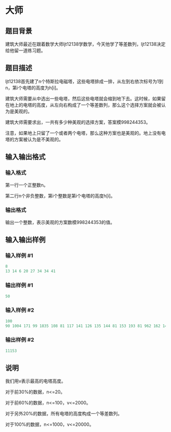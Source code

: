 # 大师

## 题目背景

建筑大师最近在跟着数学大师ljt12138学数学，今天他学了等差数列，ljt12138决定给他留一道练习题。

## 题目描述

ljt12138首先建了n个特斯拉电磁塔，这些电塔排成一排，从左到右依次标号为1到n，第i个电塔的高度为h[i]。

建筑大师需要从中选出一些电塔，然后这些电塔就会缩到地下去。这时候，如果留在地上的电塔的高度，从左向右构成了一个等差数列，那么这个选择方案就会被认为是美观的。

建筑大师需要求出，一共有多少种美观的选择方案，答案模998244353。

注意，如果地上只留了一个或者两个电塔，那么这种方案也是美观的。地上没有电塔的方案被认为是不美观的。

## 输入输出格式

### 输入格式

第一行一个正整数n。

第二行n个非负整数，第i个整数是第i个电塔的高度h[i]。

### 输出格式

输出一个整数，表示美观的方案数模998244353的值。

## 输入输出样例

### 输入样例 #1

```cpp
8
13 14 6 20 27 34 34 41 

```
### 输出样例 #1

```cpp
50

```
### 输入样例 #2

```cpp
100
90 1004 171 99 1835 108 81 117 141 126 135 144 81 153 193 81 962 162 1493 171 1780 864 297 180 532 1781 189 1059 198 333 1593 824 207 1877 216 270 225 1131 336 1875 362 234 81 288 1550 243 463 1755 252 406 261 270 279 288 1393 261 1263 297 135 333 872 234 881 180 198 81 225 306 180 90 315 81 81 198 252 81 297 1336 1140 1238 81 198 297 661 81 1372 469 1132 81 126 324 333 342 81 351 481 279 1770 1225 549 

```
### 输出样例 #2

```cpp
11153

```
## 说明

我们用v表示最高的电塔高度。

对于前30%的数据，n<=20。

对于前60%的数据，n<=100，v<=2000。

对于另外20%的数据，所有电塔的高度构成一个等差数列。

对于100%的数据，n<=1000，v<=20000。

